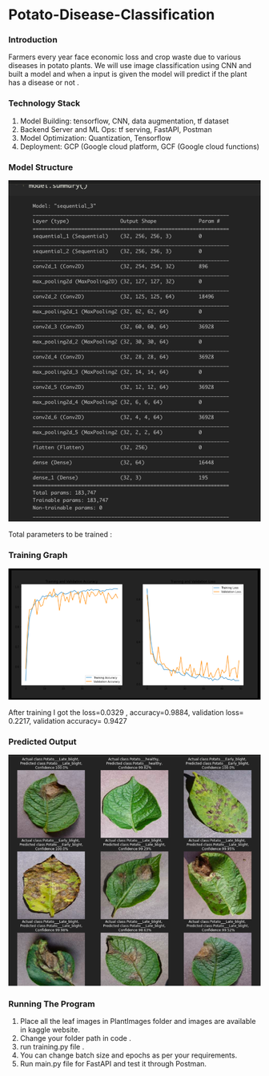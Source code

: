 # Potato-Disease-Classification

### Introduction
 Farmers every year face economic loss and crop waste due to various diseases in potato plants. We will use image classification using CNN and built a model and when  a input is given the model will predict if the plant has a disease or not .
 
 ### Technology Stack
1. Model Building: tensorflow, CNN, data augmentation, tf dataset
2. Backend Server and ML Ops: tf serving, FastAPI, Postman
3. Model Optimization: Quantization, Tensorflow
4. Deployment: GCP (Google cloud platform, GCF (Google cloud functions)

### Model Structure

![image](https://github.com/ask-santosh/Potato-Disease-Classification-/blob/main/Screenshot%202021-08-30%20at%209.45.15%20PM.png)

Total parameters to be trained :

### Training Graph

![image](https://github.com/ask-santosh/Potato-Disease-Classification-/blob/main/Screenshot%202021-08-30%20at%209.44.59%20PM.png)

After training I got the loss=0.0329 , accuracy=0.9884, validation loss= 0.2217, validation accuracy= 0.9427

### Predicted Output

![image](https://github.com/ask-santosh/Potato-Disease-Classification-/blob/main/Screenshot%202021-08-30%20at%209.44.46%20PM.png)

### Running The Program

1. Place all the leaf images in PlantImages folder and images are available in kaggle website.
2. Change your folder path in code .
3. run training.py file .
4. You can change batch size and epochs as per your requirements.
5. Run main.py file for FastAPI and test it through Postman.
